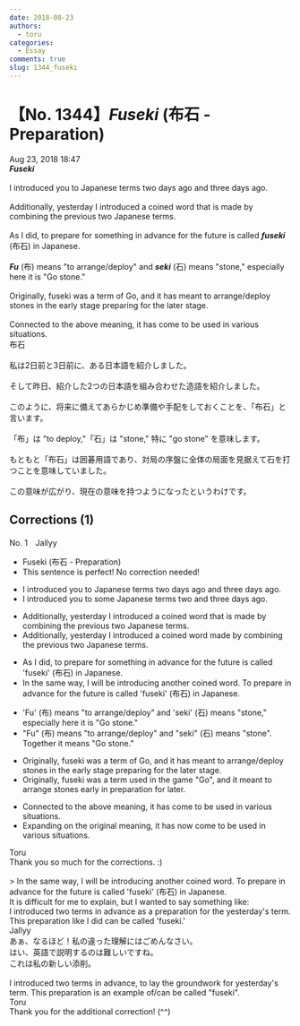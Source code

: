 ```yaml
---
date: 2018-08-23
authors:
  - toru
categories:
  - Essay
comments: true
slug: 1344_fuseki
---
```


# 【No. 1344】<strong><em>Fuseki</strong></em> (布石 - Preparation)
<div class="date">Aug 23, 2018 18:47</div>
<div id="post"><div id="body_show_ori">
<strong><em>Fuseki</strong></em><br/><br/>I introduced you to Japanese terms two days ago and three days ago.<br/><br/>Additionally, yesterday I introduced a coined word that is made by combining the previous two Japanese terms.<br/><br/>As I did, to prepare for something in advance for the future is called <strong><em>fuseki</em></strong> (布石) in Japanese.<br/><br/><strong><em>Fu</em></strong> (布) means "to arrange/deploy" and <strong><em>seki</em></strong> (石) means "stone," especially here it is "Go stone."<br/><br/>Originally, fuseki was a term of Go, and it has meant to arrange/deploy stones in the early stage preparing for the later stage.<br/><br/>Connected to the above meaning, it has come to be used in various situations.
</div></div>

<!-- more -->

<div id="post_ja"><div id="body_show_mo">
布石<br/><br/>私は2日前と3日前に、ある日本語を紹介しました。<br/><br/>そして昨日、紹介した2つの日本語を組み合わせた造語を紹介しました。<br/><br/>このように、将来に備えてあらかじめ準備や手配をしておくことを、「布石」と言います。<br/><br/>「布」は  "to deploy,"「石」は "stone," 特に "go stone" を意味します。<br/><br/>もともと「布石」は囲碁用語であり、対局の序盤に全体の局面を見据えて石を打つことを意味していました。<br/><br/>この意味が広がり、現在の意味を持つようになったというわけです。
</div></div>

## Corrections (1)
<div id="block"><div class="first_name"> No. 1　<span class="just_name">Jallyy</span></div><div id="block2">
<ul class="correction_field">
<li class="incorrect">Fuseki (布石 - Preparation)</li>
<li class="corrected perfect">This sentence is perfect! No correction needed!</li>
</ul>
<ul class="correction_field">
<li class="incorrect">I introduced you to Japanese terms two days ago and three days ago.</li>
<li class="corrected correct">
I introduced you to some Japanese terms two and three days ago.
</li>
</ul>
<ul class="correction_field">
<li class="incorrect">Additionally, yesterday I introduced a coined word that is made by combining the previous two Japanese terms.</li>
<li class="corrected correct">
Additionally, yesterday I introduced a coined word made by combining the previous two Japanese terms.
</li>
</ul>
<ul class="correction_field">
<li class="incorrect">As I did, to prepare for something in advance for the future is called 'fuseki' (布石) in Japanese.</li>
<li class="corrected correct">
In the same way, I will be introducing another coined word. To prepare in advance for the future is called 'fuseki' (布石) in Japanese.
</li>
</ul>
<ul class="correction_field">
<li class="incorrect">'Fu' (布) means "to arrange/deploy" and 'seki' (石) means "stone," especially here it is "Go stone."</li>
<li class="corrected correct">
"Fu" (布) means "to arrange/deploy" and "seki" (石) means "stone". Together it means "Go stone."
</li>
</ul>
<ul class="correction_field">
<li class="incorrect">Originally, fuseki was a term of Go, and it has meant to arrange/deploy stones in the early stage preparing for the later stage.</li>
<li class="corrected correct">
Originally, fuseki was a term used in the game "Go", and it meant to arrange stones early in preparation for later.
</li>
</ul>
<ul class="correction_field">
<li class="incorrect">Connected to the above meaning, it has come to be used in various situations.</li>
<li class="corrected correct">
Expanding on the original meaning, it has now come to be used in various situations.
</li>
</ul>
</div><div class="name"><span class="just_name">Toru</span><br>
Thank you so much for the corrections. :)<br/><br/>&gt; In the same way, I will be introducing another coined word. To prepare in advance for the future is called 'fuseki' (布石) in Japanese.<br/>It is difficult for me to explain, but I wanted to say something like:<br/>I introduced two terms in advance as a preparation for the yesterday's term. This preparation like I did can be called 'fuseki.'
</div>
<div class="name"><span class="just_name">Jallyy</span><br>
あぁ、なるほど！私の違った理解にはごめんなさい。<br/>はい、英語で説明するのは難しいですね。<br/>これは私の新しい添削。<br/><br/>I introduced two terms in advance, to lay the groundwork for yesterday's term. This preparation is an example of/can be called "fuseki".
</div>
<div class="name"><span class="just_name">Toru</span><br>
Thank you for the additional correction! (^^)
</div>
</div>
